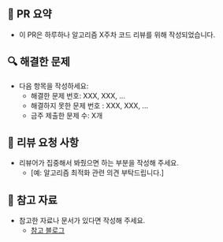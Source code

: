 ## 📌 PR 요약
- 이 PR은 하루하나 알고리즘 X주차 코드 리뷰를 위해 작성되었습니다.

## 🔍 해결한 문제
- 다음 항목을 작성하세요:
  - 해결한 문제 번호: XXX, XXX, ...
  - 해결하지 못한 문제 번호 : XXX, XXX, ...
  - 금주 제출한 문제 수: X개
  
## 🤔 리뷰 요청 사항
- 리뷰어가 집중해서 봐줬으면 하는 부분을 작성해 주세요.
  - [예: 알고리즘 최적화 관련 의견 부탁드립니다.]
 
## 📝 참고 자료
- 참고한 자료나 문서가 있다면 작성해 주세요.
  - [참고 블로그](https://example.com)

